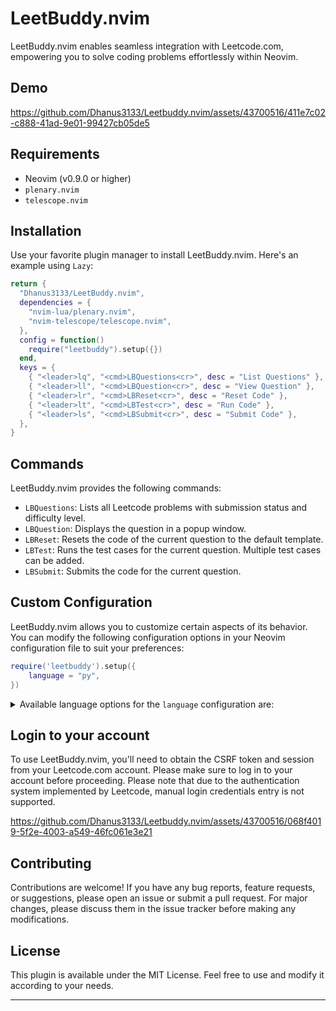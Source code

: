 # LeetBuddy.nvim

LeetBuddy.nvim enables seamless integration with Leetcode.com, empowering you to solve coding problems effortlessly within Neovim.

## Demo

https://github.com/Dhanus3133/Leetbuddy.nvim/assets/43700516/411e7c02-c888-41ad-9e01-99427cb05de5

## Requirements

- Neovim (v0.9.0 or higher)
- `plenary.nvim`
- `telescope.nvim`

## Installation

Use your favorite plugin manager to install LeetBuddy.nvim. Here's an example using `Lazy`:

```lua
return {
  "Dhanus3133/LeetBuddy.nvim",
  dependencies = {
    "nvim-lua/plenary.nvim",
    "nvim-telescope/telescope.nvim",
  },
  config = function()
    require("leetbuddy").setup({})
  end,
  keys = {
    { "<leader>lq", "<cmd>LBQuestions<cr>", desc = "List Questions" },
    { "<leader>ll", "<cmd>LBQuestion<cr>", desc = "View Question" },
    { "<leader>lr", "<cmd>LBReset<cr>", desc = "Reset Code" },
    { "<leader>lt", "<cmd>LBTest<cr>", desc = "Run Code" },
    { "<leader>ls", "<cmd>LBSubmit<cr>", desc = "Submit Code" },
  },
}

```

## Commands

LeetBuddy.nvim provides the following commands:

- `LBQuestions`: Lists all Leetcode problems with submission status and difficulty level.
- `LBQuestion`: Displays the question in a popup window.
- `LBReset`: Resets the code of the current question to the default template.
- `LBTest`: Runs the test cases for the current question. Multiple test cases can be added.
- `LBSubmit`: Submits the code for the current question.

## Custom Configuration

LeetBuddy.nvim allows you to customize certain aspects of its behavior. You can modify the following configuration options in your Neovim configuration file to suit your preferences:

```lua
require('leetbuddy').setup({
    language = "py",
})
```

<details>
<summary>Available language options for the <code>language</code> configuration are:</summary>

| Short Name | Language      |
|------------|---------------|
| `cpp`      | C++           |
| `java`     | Java          |
| `py`       | Python 3      |
| `c`        | C             |
| `cs`       | C#            |
| `js`       | JavaScript    |
| `rb`       | Ruby          |
| `swift`    | Swift         |
| `go`       | Go            |
| `scala`    | Scala         |
| `kt`       | Kotlin        |
| `rs`       | Rust          |
| `php`      | PHP           |
| `ts`       | TypeScript    |
| `rkt`      | Racket        |
| `erl`      | Erlang        |
| `ex`       | Elixir        |
| `dart`     | Dart          |

</details>

## Login to your account

To use LeetBuddy.nvim, you'll need to obtain the CSRF token and session from your Leetcode.com account. Please make sure to log in to your account before proceeding. Please note that due to the authentication system implemented by Leetcode, manual login credentials entry is not supported.

https://github.com/Dhanus3133/Leetbuddy.nvim/assets/43700516/068f4019-5f2e-4003-a549-46fc061e3e21

## Contributing

Contributions are welcome! If you have any bug reports, feature requests, or suggestions, please open an issue or submit a pull request. For major changes, please discuss them in the issue tracker before making any modifications.

## License

This plugin is available under the MIT License. Feel free to use and modify it according to your needs.

---
